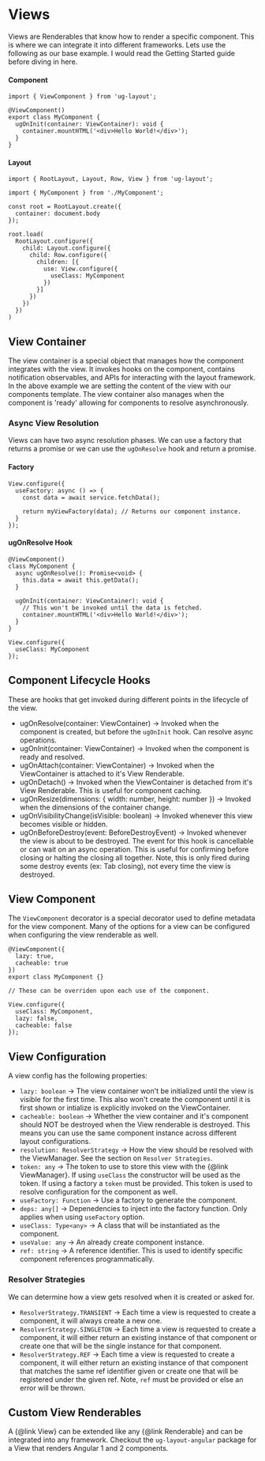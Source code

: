 Views
=====

Views are Renderables that know how to render a specific component. This is where we can integrate it into different frameworks. Lets use the following as our base example. I would read the Getting Started guide before diving in here.


#### Component

```
import { ViewComponent } from 'ug-layout';

@ViewComponent()
export class MyComponent {
  ugOnInit(container: ViewContainer): void {
    container.mountHTML('<div>Hello World!</div>');
  }
}
```

#### Layout

```
import { RootLayout, Layout, Row, View } from 'ug-layout';

import { MyComponent } from './MyComponent';

const root = RootLayout.create({
  container: document.body
});

root.load(
  RootLayout.configure({
    child: Layout.configure({
      child: Row.configure({
        children: [{
          use: View.configure({
            useClass: MyComponent
          })
        }]
      })
    })
  })
)
```

View Container
--------------

The view container is a special object that manages how the component integrates with the view. It invokes hooks on the component, contains notification observables, and APIs for interacting with the layout framework. In the above example we are setting the content of the view with our components template. The view container also manages when the component is 'ready' allowing for components to resolve asynchronously.

### Async View Resolution

Views can have two async resolution phases. We can use a factory that returns a promise or we can use the `ugOnResolve` hook and return a promise.

#### Factory

```
View.configure({
  useFactory: async () => {
    const data = await service.fetchData();

    return myViewFactory(data); // Returns our component instance.
  }
});
```

#### ugOnResolve Hook

```
@ViewComponent()
class MyComponent {
  async ugOnResolve(): Promise<void> {
    this.data = await this.getData();    
  }

  ugOnInit(container: ViewContainer): void {
    // This won't be invoked until the data is fetched.
    container.mountHTML('<div>Hello World!</div>');
  }
}

View.configure({
  useClass: MyComponent
});
```

Component Lifecycle Hooks
-------------------------

These are hooks that get invoked during different points in the lifecycle of the view.

- ugOnResolve(container: ViewContainer) -> Invoked when the component is created, but before the `ugOnInit` hook. Can resolve async operations.
- ugOnInit(container: ViewContainer) -> Invoked when the component is ready and resolved.
- ugOnAttach(container: ViewContainer) -> Invoked when the ViewContainer is attached to it's View Renderable.
- ugOnDetach() -> Invoked when the ViewContainer is detached from it's View Renderable. This is useful for component caching.
- ugOnResize(dimensions: { width: number, height: number }) -> Invoked when the dimensions of the container change.
- ugOnVisibilityChange(isVisible: boolean) -> Invoked whenever this view becomes visible or hidden.
- ugOnBeforeDestroy(event: BeforeDestroyEvent) -> Invoked whenever the view is about to be destroyed. The event for this hook is cancellable or can wait on an async operation. This is useful for confirming before closing or halting the closing all together. Note, this is only fired during some destroy events (ex: Tab closing), not every time the view is destroyed.

View Component
--------------

The `ViewComponent` decorator is a special decorator used to define metadata for the view component. Many of the options for a view can be configured when configuring the view renderable as well.

```
@ViewComponent({
  lazy: true,
  cacheable: true
})
export class MyComponent {}

// These can be overriden upon each use of the component.

View.configure({
  useClass: MyComponent,
  lazy: false,
  cacheable: false
});
```

View Configuration
------------------

A view config has the following properties:

- `lazy: boolean` -> The view container won't be initialized until the view is visible for the first time. This also won't create the component until it is first shown or intialize is explicitly invoked on the ViewContainer.
- `cacheable: boolean` -> Whether the view container and it's component should NOT be destroyed when the View renderable is destroyed. This means you can use the same component instance across different layout configurations.
- `resolution: ResolverStrategy` -> How the view should be resolved with the ViewManager. See the section on `Resolver Strategies`.
- `token: any` -> The token to use to store this view with the {@link ViewManager}. If using `useClass` the constructor will be used as the token. If using a factory a `token` must be provided. This token is used to resolve configuration for the component as well. 
- `useFactory: Function` -> Use a factory to generate the component.
- `deps: any[]` -> Depenedencies to inject into the factory function. Only applies when using `useFactory` option.
- `useClass: Type<any>` -> A class that will be instantiated as the component. 
- `useValue: any` -> An already create component instance.
- `ref: string` -> A reference identifier. This is used to identify specific component references programmatically.

### Resolver Strategies

We can determine how a view gets resolved when it is created or asked for.

- `ResolverStrategy.TRANSIENT` -> Each time a view is requested to create a component, it will always create a new one.
- `ResolverStrategy.SINGLETON` -> Each time a view is requested to create a component, it will either return an existing instance of that component or create one that will be the single instance for that component.
- `ResolverStrategy.REF` -> Each time a view is requested to create a component, it will either return an existing instance of that component that matches the same ref identifier given or create one that will be registered under the given ref. Note, `ref` must be provided or else an error will be thrown.

Custom View Renderables
-----------------------

A {@link View} can be extended like any {@link Renderable} and can be integrated into any framework. Checkout the `ug-layout-angular` package for a View that renders Angular 1 and 2 components.